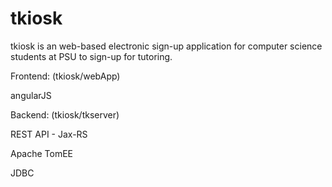 # tkiosk

tkiosk is an web-based electronic sign-up application for computer science students at PSU to sign-up for tutoring.


Frontend: (tkiosk/webApp)

angularJS


Backend: (tkiosk/tkserver)

REST API - Jax-RS

Apache TomEE

JDBC

